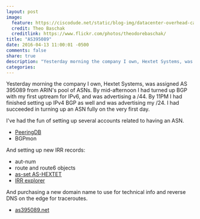 ```yaml
---
layout: post
image:
  feature: https://ciscodude.net/static/blog-img/datacenter-overhead-cables.jpg
  credit: Theo Baschak
  creditlink: https://www.flickr.com/photos/theodorebaschak/
title: "AS395089"
date: 2016-04-13 11:00:01 -0500
comments: false
share: true
description: "Yesterday morning the company I own, Hextet Systems, was assigned AS 395089 from ARIN's pool of ASNs. By mid-afternoon I had turned up BGP with my first uptream for IPv6, and was advertising a /44. By 11PM I had finished setting up IPv4 BGP as well and was advertising my /24."
categories: 
---
```

Yesterday morning the company I own, Hextet Systems, was assigned AS 395089 from ARIN's pool of ASNs. By mid-afternoon I had turned up BGP with my first uptream for IPv6, and was advertising a /44. By 11PM I had finished setting up IPv4 BGP as well and was advertising my /24. I had succeeded in turning up an ASN fully on the very first day.

I've had the fun of setting up several accounts related to having an ASN.

*	[PeeringDB](https://www.peeringdb.com/asn/395089)
*	BGPmon

And setting up new IRR records:

*	aut-num
*	route and route6 objects
*	[as-set AS-HEXTET](http://irrexplorer.nlnog.net/search/AS-HEXTET)
*	[IRR explorer](http://irrexplorer.nlnog.net/search/395089)

And purchasing a new domain name to use for technical info and reverse DNS on the edge for traceroutes.

*	[as395089.net](http://as395089.net)


